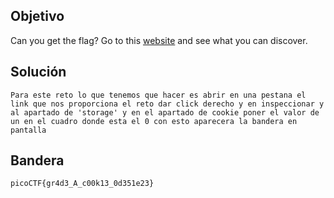 ## Objetivo
Can you get the flag? Go to this [website](http://saturn.picoctf.net:63041/) and see what you can discover.
## Solución
```
Para este reto lo que tenemos que hacer es abrir en una pestana el link que nos proporciona el reto dar click derecho y en inspeccionar y al apartado de 'storage' y en el apartado de cookie poner el valor de un en el cuadro donde esta el 0 con esto aparecera la bandera en pantalla
```
## Bandera
```
picoCTF{gr4d3_A_c00k13_0d351e23}
```
